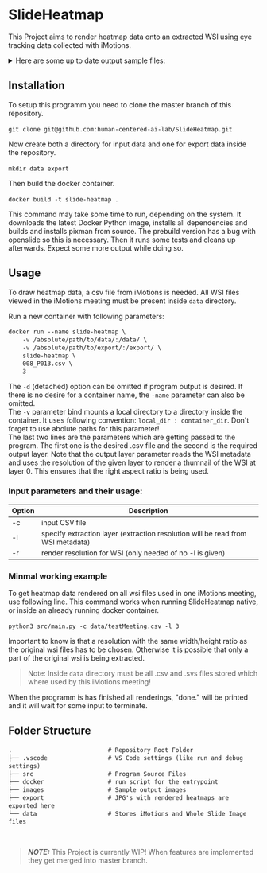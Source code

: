 # SlideHeatmap
This Project aims to render heatmap data onto an extracted WSI using eye tracking data collected with iMotions.

<details>
<summary>Here are some up to date output sample files:</summary>
<br><img src="/images/sample_1.png"></br>
<br><img src="/images/sample_2.png"></br>
<br><img src="/images/sample_3.png"></br>
</details>

## Installation
To setup this programm you need to clone the master branch of this repository.

`git clone git@github.com:human-centered-ai-lab/SlideHeatmap.git`

Now create both a directory for input data and one for export data inside the repository.

`mkdir data export`

Then build the docker container.

`docker build -t slide-heatmap .`

This command may take some time to run, depending on the system. It downloads the latest Docker Python image, installs all dependencies and builds and installs pixman from source. The prebuild version has a bug with openslide so this is necessary. Then it runs some tests and cleans up afterwards. Expect some more output while doing so.

## Usage
To draw heatmap data, a csv file from iMotions is needed. All WSI files viewed in the iMotions meeting must be present inside `data` directory.

Run a new container with following parameters:

```
docker run --name slide-heatmap \
    -v /absolute/path/to/data/:/data/ \
    -v /absolute/path/to/export/:/export/ \
    slide-heatmap \
    008_P013.csv \
    3
```

The `-d` (detached) option can be omitted if program output is desired.
If there is no desire for a container name, the `-name` parameter can also be omitted. \
The `-v` parameter bind mounts a local directory to a directory inside the container. It uses following convention: `local_dir : container_dir`. Don't forget to use abolute paths for this parameter! \
The last two lines are the parameters which are getting passed to the program. The first one is the desired .csv file and the second is the required output layer. Note that the output layer parameter reads the WSI metadata and uses the resolution of the given layer to render a thumnail of the WSI at layer 0. This ensures that the right aspect ratio is being used. 

### Input parameters and their usage:
| Option | Description |
| ------ | ----------- |
|   -c   | input CSV file |
|   -l   | specify extraction layer (extraction resolution will be read from WSI metadata) |
|   -r   | render resolution for WSI (only needed of no -l is given) |

### Minmal working example
To get heatmap data rendered on all wsi files used in one iMotions meeting, use following line. This command works when running SlideHeatmap native, or inside an already running docker container.

`
python3 src/main.py -c data/testMeeting.csv -l 3
`

Important to know is that a resolution with the same width/height ratio as the original wsi files has to be chosen.
Otherwise it is possible that only a part of the original wsi is being extracted.

> Note: Inside `data` directory must be all .csv and .svs files stored which where used by this iMotions meeting!

When the programm is has finished all renderings, "done." will be printed and it will wait for some input to terminate.

## Folder Structure
    .                           # Repository Root Folder
    ├── .vscode                 # VS Code settings (like run and debug settings)
    ├── src                     # Program Source Files
    ├── docker                  # run script for the entrypoint
    ├── images                  # Sample output images
    ├── export                  # JPG's with rendered heatmaps are exported here
    └── data                    # Stores iMotions and Whole Slide Image files

<br />

> **_NOTE:_** This Project is currently WIP! When features are implemented they get merged into master branch.
